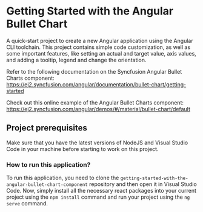 # Getting Started with the Angular Bullet Chart

A quick-start project to create a new Angular application using the Angular CLI toolchain. This project contains simple code customization, as well as some important features, like setting an actual and target value, axis values, and adding a tooltip, legend and change the orientation.

Refer to the following documentation on the Syncfusion Angular Bullet Charts component: 
https://ej2.syncfusion.com/angular/documentation/bullet-chart/getting-started

Check out this online example of the Angular Bullet Charts component: 
https://ej2.syncfusion.com/angular/demos/#/material/bullet-chart/default 

## Project prerequisites

Make sure that you have the latest versions of NodeJS and Visual Studio Code in your machine before starting to work on this project.

### How to run this application?

To run this application, you need to clone the `getting-started-with-the-angular-bullet-chart-component` repository and then open it in Visual Studio Code. Now, simply install all the necessary react packages into your current project using the `npm install` command and run your project using the `ng serve` command.
